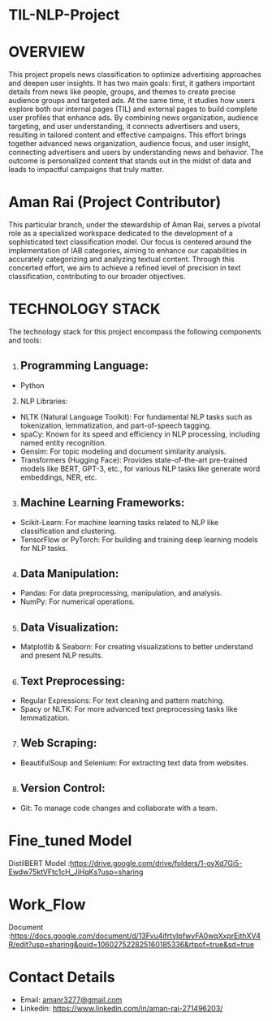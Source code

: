 # TIL-NLP-Project
# OVERVIEW
This project propels news classification to optimize advertising approaches and deepen user insights. It has two main goals: first, it gathers important details from news like people, groups, and themes to create precise audience groups and targeted ads. At the same time, it studies how users explore both our internal pages (TIL) and external pages to build complete user profiles that enhance ads. By combining news organization, audience targeting, and user understanding, it connects advertisers and users, resulting in tailored content and effective campaigns. This effort brings together advanced news organization, audience focus, and user insight, connecting advertisers and users by understanding news and behavior. The outcome is personalized content that stands out in the midst of data and leads to impactful campaigns that truly matter.


# Aman Rai (Project Contributor)
This particular branch, under the stewardship of Aman Rai, serves a pivotal role as a specialized workspace dedicated to the development of a sophisticated text classification model. Our focus is centered around the implementation of IAB categories, aiming to enhance our capabilities in accurately categorizing and analyzing textual content. Through this concerted effort, we aim to achieve a refined level of precision in text classification, contributing to our broader objectives.

# TECHNOLOGY STACK
The technology stack for this project encompass the following components and tools:
1.   ## Programming Language:
 - Python
2.   NLP Libraries:
- NLTK (Natural Language Toolkit): For fundamental NLP tasks such as tokenization, lemmatization, and      part-of-speech tagging.
- spaCy: Known for its speed and efficiency in NLP processing, including named entity recognition.
- Gensim: For topic modeling and document similarity analysis.
- Transformers (Hugging Face): Provides state-of-the-art pre-trained models like BERT, GPT-3, etc., for various   NLP tasks like generate word embeddings, NER, etc.

3.  ## Machine Learning Frameworks:
 - Scikit-Learn: For machine learning tasks related to NLP like classification and clustering.
 - TensorFlow or PyTorch: For building and training deep learning models for NLP tasks.

4.  ## Data Manipulation:
 - Pandas: For data preprocessing, manipulation, and analysis.
 - NumPy: For numerical operations.

5.  ## Data Visualization:
- Matplotlib & Seaborn: For creating visualizations to better understand and present NLP results.

6.  ## Text Preprocessing:
- Regular Expressions: For text cleaning and pattern matching.
- Spacy or NLTK: For more advanced text preprocessing tasks like lemmatization.

7.  ## Web Scraping:
- BeautifulSoup and Selenium: For extracting text data from websites.

8.  ## Version Control:
 - Git: To manage code changes and collaborate with a team.


# Fine_tuned Model 
DistilBERT Model :https://drive.google.com/drive/folders/1-oyXd7Gi5-Ewdw75ktVFtc1cH_JiHqKs?usp=sharing

# Work_Flow
Document :https://docs.google.com/document/d/13Fvu4ifrtyIpfwyFA0wqXxprEjthXV4R/edit?usp=sharing&ouid=106027522825160185336&rtpof=true&sd=true

# Contact Details
- Email: amanr3277@gmail.com
- Linkedin: https://www.linkedin.com/in/aman-rai-271496203/
